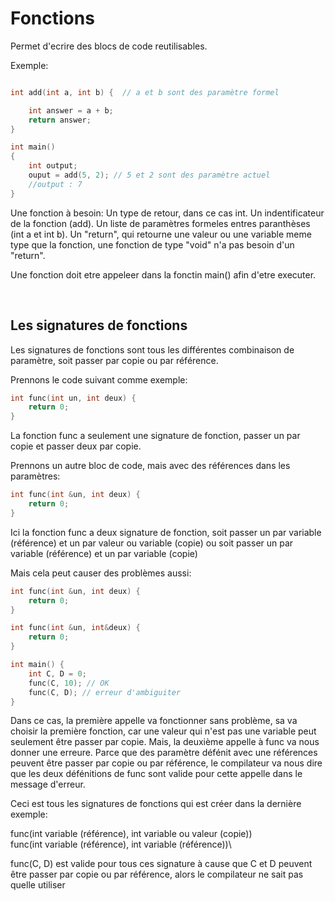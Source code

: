 # Fonctions

Permet d'ecrire des blocs de code reutilisables.

Exemple:
```cpp

int add(int a, int b) {  // a et b sont des paramètre formel

    int answer = a + b;
    return answer;
}

int main()
{
    int output;
    ouput = add(5, 2); // 5 et 2 sont des paramètre actuel
    //output : 7
}


```

Une fonction à besoin: 
    Un type de retour, dans ce cas int.
    Un indentificateur de la fonction (add).
    Un liste de paramètres formeles entres paranthèses (int a et int b).
    Un "return", qui retourne une valeur ou une variable meme type que la fonction, une fonction de type "void" n'a pas besoin d'un "return".

Une fonction doit etre appeleer dans la fonctin main() afin d'etre executer.

<br>

## Les signatures de fonctions

Les signatures de fonctions sont tous les différentes combinaison de paramètre, soit passer par copie ou par référence.

Prennons le code suivant comme exemple:
```cpp
int func(int un, int deux) {
    return 0;
}
```

La fonction func a seulement une signature de fonction, passer un par copie et passer deux par copie.

Prennons un autre bloc de code, mais avec des références dans les paramètres:
```cpp
int func(int &un, int deux) {
    return 0;
}
```
Ici la fonction func a deux signature de fonction, soit passer un par variable (référence) et un par valeur ou variable (copie) ou soit passer un par variable (référence) et un par variable (copie)

Mais cela peut causer des problèmes aussi:
```cpp
int func(int &un, int deux) {
    return 0;
}

int func(int &un, int&deux) {
    return 0;
}

int main() {
    int C, D = 0;
    func(C, 10); // OK
    func(C, D); // erreur d'ambiguiter
}
```

Dans ce cas, la première appelle va fonctionner sans problème, sa va choisir la première fonction, car une valeur qui n'est pas une variable peut seulement être passer par copie. Mais, la deuxième appelle à func va nous donner une erreure. Parce que des paramètre défénit avec une références peuvent être passer par copie ou par référence, le compilateur va nous dire que les deux défénitions de func sont valide pour cette appelle dans le message d'erreur.

Ceci est tous les signatures de fonctions qui est créer dans la dernière exemple:

func(int variable (référence), int variable ou valeur (copie))\
func(int variable (référence), int variable (référence))\

func(C, D) est valide pour tous ces signature à cause que C et D peuvent être passer par copie ou par référence, alors le compilateur ne sait pas quelle utiliser
